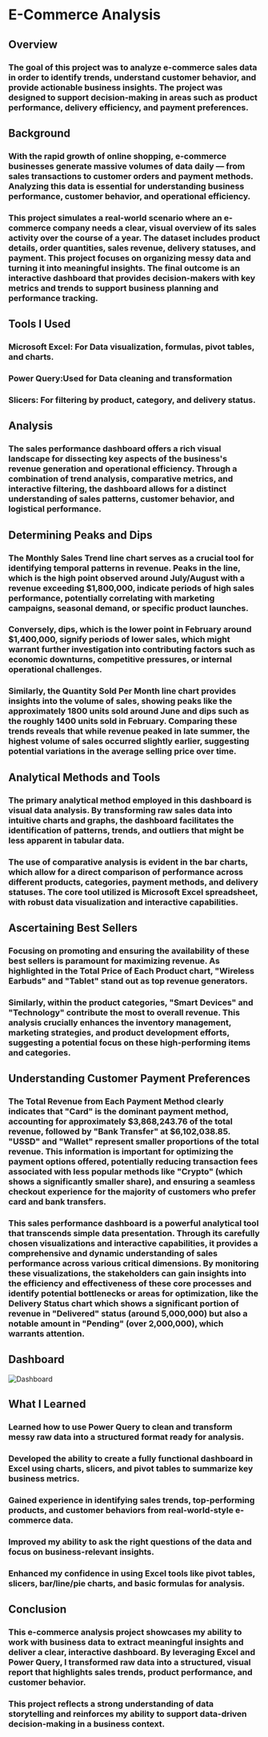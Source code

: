 # E-Commerce Analysis
## Overview
### The goal of this project was to analyze e-commerce sales data in order to identify trends, understand customer behavior, and provide actionable business insights. The project was designed to support decision-making in areas such as product performance, delivery efficiency, and payment preferences.
## Background
### With the rapid growth of online shopping, e-commerce businesses generate massive volumes of data daily — from sales transactions to customer orders and payment methods. Analyzing this data is essential for understanding business performance, customer behavior, and operational efficiency. 
### This project simulates a real-world scenario where an e-commerce company needs a clear, visual overview of its sales activity over the course of a year. The dataset includes product details, order quantities, sales revenue, delivery statuses, and payment. This project focuses on organizing messy data and turning it into meaningful insights. The final outcome is an interactive dashboard that provides decision-makers with key metrics and trends to support business planning and performance tracking.
## Tools I Used
###     Microsoft Excel: For Data visualization, formulas, pivot tables, and charts.
### Power Query:Used for Data cleaning and transformation
### Slicers: For filtering by product, category, and delivery status.
## Analysis
### The sales performance dashboard offers a rich visual landscape for dissecting key aspects of the business's revenue generation and operational efficiency. Through a combination of trend analysis, comparative metrics, and interactive filtering, the dashboard allows for a distinct understanding of sales patterns, customer behavior, and logistical performance.
## Determining Peaks and Dips
### The Monthly Sales Trend line chart serves as a crucial tool for identifying temporal patterns in revenue. Peaks in the line, which is the high point observed around July/August with a revenue exceeding $1,800,000, indicate periods of high sales performance, potentially correlating with marketing campaigns, seasonal demand, or specific product launches. 
### Conversely, dips, which is the lower point in February around $1,400,000, signify periods of lower sales, which might warrant further investigation into contributing factors such as economic downturns, competitive pressures, or internal operational challenges. 
### Similarly, the Quantity Sold Per Month line chart provides insights into the volume of sales, showing peaks like the approximately 1800 units sold around June and dips such as the roughly 1400 units sold in February. Comparing these trends reveals that while revenue peaked in late summer, the highest volume of sales occurred slightly earlier, suggesting potential variations in the average selling price over time.
## Analytical Methods and Tools
### The primary analytical method employed in this dashboard is visual data analysis. By transforming raw sales data into intuitive charts and graphs, the dashboard facilitates the identification of patterns, trends, and outliers that might be less apparent in tabular data. 
### The use of comparative analysis is evident in the bar charts, which allow for a direct comparison of performance across different products, categories, payment methods, and delivery statuses. The core tool utilized is Microsoft Excel spreadsheet, with robust data visualization and interactive capabilities. 
## Ascertaining Best Sellers
### Focusing on promoting and ensuring the availability of these best sellers is paramount for maximizing revenue. As highlighted in the Total Price of Each Product chart, "Wireless Earbuds" and "Tablet" stand out as top revenue generators. 
### Similarly, within the product categories, "Smart Devices" and "Technology" contribute the most to overall revenue. This analysis crucially enhances the inventory management, marketing strategies, and product development efforts, suggesting a potential focus on these high-performing items and categories.
## Understanding Customer Payment Preferences
### The Total Revenue from Each Payment Method clearly indicates that "Card" is the dominant payment method, accounting for approximately $3,868,243.76 of the total revenue, followed by "Bank Transfer" at $6,102,038.85. "USSD" and "Wallet" represent smaller proportions of the total revenue. This information is important for optimizing the payment options offered, potentially reducing transaction fees associated with less popular methods like "Crypto" (which shows a significantly smaller share), and ensuring a seamless checkout experience for the majority of customers who prefer card and bank transfers.
### This sales performance dashboard is a powerful analytical tool that transcends simple data presentation. Through its carefully chosen visualizations and interactive capabilities, it provides a comprehensive and dynamic understanding of sales performance across various critical dimensions. By monitoring these visualizations, the stakeholders can gain insights into the efficiency and effectiveness of these core processes and identify potential bottlenecks or areas for optimization, like the Delivery Status chart which shows a significant portion of revenue in "Delivered" status (around 5,000,000) but also a notable amount in "Pending" (over 2,000,000), which warrants attention. 
## Dashboard
![Dashboard](https://github.com/user-attachments/assets/85f07285-0c4e-4c03-bb54-e81e9f07ff66)
## What I Learned
### Learned how to use Power Query to clean and transform messy raw data into a structured format ready for analysis.
### Developed the ability to create a fully functional dashboard in Excel using charts, slicers, and pivot tables to summarize key business metrics.
### Gained experience in identifying sales trends, top-performing products, and customer behaviors from real-world-style e-commerce data.
### Improved my ability to ask the right questions of the data and focus on business-relevant insights.
### Enhanced my confidence in using Excel tools like pivot tables, slicers, bar/line/pie charts, and basic formulas for analysis.
## Conclusion
### This e-commerce analysis project showcases my ability to work with business data to extract meaningful insights and deliver a clear, interactive dashboard. By leveraging Excel and Power Query, I transformed raw data into a structured, visual report that highlights sales trends, product performance, and customer behavior. 
### This project reflects a strong understanding of data storytelling and reinforces my ability to support data-driven decision-making in a business context.


